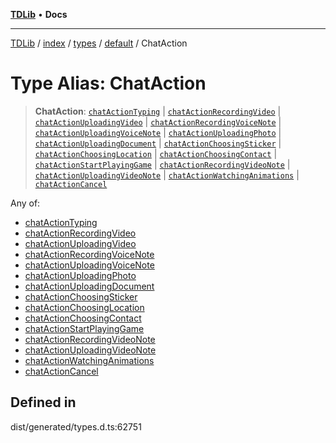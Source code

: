 [**TDLib**](../../../../../../README.md) • **Docs**

***

[TDLib](../../../../../../modules.md) / [index](../../../../../README.md) / [types](../../../README.md) / [default](../README.md) / ChatAction

# Type Alias: ChatAction

> **ChatAction**: [`chatActionTyping`](chatActionTyping.md) \| [`chatActionRecordingVideo`](chatActionRecordingVideo.md) \| [`chatActionUploadingVideo`](chatActionUploadingVideo.md) \| [`chatActionRecordingVoiceNote`](chatActionRecordingVoiceNote.md) \| [`chatActionUploadingVoiceNote`](chatActionUploadingVoiceNote.md) \| [`chatActionUploadingPhoto`](chatActionUploadingPhoto.md) \| [`chatActionUploadingDocument`](chatActionUploadingDocument.md) \| [`chatActionChoosingSticker`](chatActionChoosingSticker.md) \| [`chatActionChoosingLocation`](chatActionChoosingLocation.md) \| [`chatActionChoosingContact`](chatActionChoosingContact.md) \| [`chatActionStartPlayingGame`](chatActionStartPlayingGame.md) \| [`chatActionRecordingVideoNote`](chatActionRecordingVideoNote.md) \| [`chatActionUploadingVideoNote`](chatActionUploadingVideoNote.md) \| [`chatActionWatchingAnimations`](chatActionWatchingAnimations.md) \| [`chatActionCancel`](chatActionCancel.md)

Any of:
- [chatActionTyping](chatActionTyping.md)
- [chatActionRecordingVideo](chatActionRecordingVideo.md)
- [chatActionUploadingVideo](chatActionUploadingVideo.md)
- [chatActionRecordingVoiceNote](chatActionRecordingVoiceNote.md)
- [chatActionUploadingVoiceNote](chatActionUploadingVoiceNote.md)
- [chatActionUploadingPhoto](chatActionUploadingPhoto.md)
- [chatActionUploadingDocument](chatActionUploadingDocument.md)
- [chatActionChoosingSticker](chatActionChoosingSticker.md)
- [chatActionChoosingLocation](chatActionChoosingLocation.md)
- [chatActionChoosingContact](chatActionChoosingContact.md)
- [chatActionStartPlayingGame](chatActionStartPlayingGame.md)
- [chatActionRecordingVideoNote](chatActionRecordingVideoNote.md)
- [chatActionUploadingVideoNote](chatActionUploadingVideoNote.md)
- [chatActionWatchingAnimations](chatActionWatchingAnimations.md)
- [chatActionCancel](chatActionCancel.md)

## Defined in

dist/generated/types.d.ts:62751
